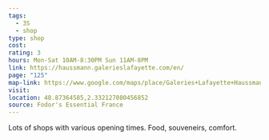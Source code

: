 ```yaml
---
tags:
  - 3S
  - shop
type: shop
cost: 
rating: 3
hours: Mon-Sat 10AM-8:30PM Sun 11AM-8PM
link: https://haussmann.galerieslafayette.com/en/
page: "125"
map-link: https://www.google.com/maps/place/Galeries+Lafayette+Haussmann/@48.8736259,2.329535,17z/data=!3m1!5s0x47e66e3704579fb5:0xb825fcec116a04ac!4m6!3m5!1s0x47e66e3703a1108b:0xe6773845cdab1593!8m2!3d48.8736224!4d2.3321099!16zL20vMDRweWc2?entry=ttu
visit: 
location: 48.87364585,2.332127080456852
source: Fodor's Essential France
---
```

Lots of shops with various opening times. Food, souveneirs, comfort.